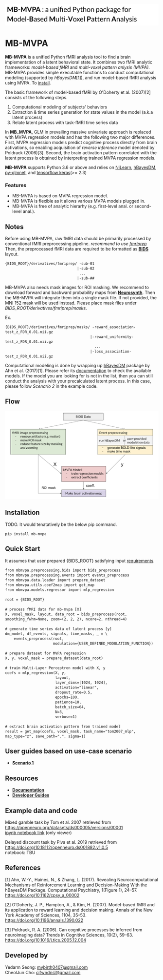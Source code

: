 <p align="center">
  <img src="https://github.com/CCS-Lab/project_model_based_fmri/blob/dev0/images/mbmvpa_logo.png" width="1000px">
</p>

# MB-MVPA 

**MB-MVPA** is a unified Python fMRI analysis tool to find a brain implementation of a latent behavioral state.
It combines two fMRI analytic frameworks: *model-based fMRI* and *multi-voxel pattern anlysis (MVPA)*. MB-MVPA provides simple executable functions to conduct 
computational modeling (supported by *hBayesDM*[1]), and run model-based fMRI analysis using MVPA. To [install](#Installation).

The basic framework of model-based fMRI by O'Doherty et al. (2007)[2] consists of the following steps.

1) Computational modeling of subjects' behaviors
2) Extraction & time series generation for state values in the model (a.k.a latent process)
3) Relate latent process with task-fMRI time series data

In **MB_MVPA**, GLM in prevailing  massive univariate approach is replaced with MVPA regression models and has the following two major differences. First, MVPA regression models predict cognitive process directly from brain activations, so enabling acquisition of *reverse inference* model denoted by Poldrack (2006)[3]. Second, the brain activation pattern correlated with the latent process is obtained by interpreting trained MVPA regression models.

**MB-MVPA** supports Python 3.6 or above and relies on [NiLearn](https://github.com/nilearn/nilearn), [hBayesDM](https://github.com/CCS-Lab/hBayesDM/tree/develop/Python), [py-glmnet](https://github.com/civisanalytics/python-glmnet), and [tensorflow keras](https://www.tensorflow.org/api_docs/python/tf/keras?hl=ko)(>= 2.3)

### Features

- MB-MVPA is based on MVPA regression model.
- MB-MVPA is flexible as it allows various MVPA models plugged in.
- MB-MVPA is free of analytic hierarhy (e.g. first-level anal. or second-level anal.).

## Notes

Before using MB-MVPA, raw fMRI data should be primarily processed by conventional fMRI preprocessing pipeline. *recommend to use* [*fmriprep*](https://fmriprep.org/en/stable/) Then, the preprocessed fMRI data are required to be formatted as [**BIDS**](https://bids-specification.readthedocs.io/en/stable/) layout.

```
{BIDS_ROOT}/derivatives/fmriprep/ -sub-01
                                 |-sub-02
                                  ...
                                 |-sub-##
```

MB-MVPA also needs mask images for ROI masking. We recommend to download forward and backward probability maps from [**Neurosynth**](https://neurosynth.org/). Then the MB-MVPA will integrate them into a single mask file. If not provided, the MNI 152 mask will be used instead. Please place mask files under *BIDS_ROOT/derivatives/fmriprep/masks*.

Ex.

```
{BIDS_ROOT}/derivatives/fmriprep/masks/ -reward_association-test_z_FDR_0.01.nii.gz
                                       |-reward_uniformity-test_z_FDR_0.01.nii.gz
                                         ...
                                       |-loss_association-test_z_FDR_0.01.nii.gz
```

Computational modeling is done by wrapping up [hBayesDM](https://github.com/CCS-Lab/hBayesDM/tree/develop/Python) package by Ahn et al. (2017)[1]. Please refer its [documentation](https://hbayesdm.readthedocs.io/en/v1.0.1/models.html) to check the available models. If the model you are looking for is not in the list, then you can still conduct the analysis with your precalculated latent process. In this case, please follow *Scenario 2* in the example code. 

## Flow

<p align="center">
  <img src="https://github.com/CCS-Lab/project_model_based_fmri/blob/dev0/images/pipeline_fig.png" >
</p>
  
## Installation

TODO. It would tenatatively be the below pip command.

```
pip install mb-mvpa
```

## Quick Start 

It assumes that user prepared {BIDS_ROOT} satisfying input [requirements](#Notes).

```
from mbmvpa.preprocessing.bids import bids_preprocess
from mbmvpa.preprocessing.events import events_preprocess
from mbmvpa.data.loader import prepare_dataset
from mbmvpa.utils.coef2map import get_map
from mbmvpa.models.regressor import mlp_regression

root = {BIDS_ROOT}

# process fMRI data for mb-mvpa [X]
X, voxel_mask, layout, data_root = bids_preprocess(root, smoothing_fwhm=None, zoom=(2, 2, 2), ncore=2, nthread=4)

# generate time series data of latent process [y]
dm_model, df_events, signals, time_masks, _ = \
    events_preprocess(root,
                      modulation={USER_DEFINED_MODULATION_FUNCTION})

# prepare dataset for MVPA regression
X, y, voxel_mask = prepare_dataset(data_root)

# train Multi-Layer Perceptron model with X, y
coefs = mlp_regression(X, y,
                       layout,
                       layer_dims=[1024, 1024],
                       activation="linear",
                       dropout_rate=0.5,
                       epochs=100,
                       patience=10,
                       batch_size=64,
                       N=3,
                       verbose=1)

# extract brain activation pattern from trained model
result = get_map(coefs, voxel_mask, task_name="tom2007_mlp", map_type="z", save_path=".", sigma=1)
```

## User guides based on use-case scenario

- [**Scenario 1**](TODO) 

## Resources
- [**Documentation**](TODO) 
- [**Developer Guides**](https://github.com/CCS-Lab/project_model_based_fmri/blob/dev0/docs/source/dev-guide.rst)

## Example data and code

Mixed gamble task by Tom et al. 2007 retrieved from https://openneuro.org/datasets/ds000005/versions/00001<br>
[ipynb notebook link](https://nbviewer.jupyter.org/gist/mybirth0407/58c2f854a8b8790acfb525abedd92571#file-tom_mvpa_model_based_fmri-ipynb) (only viewer)

Delayed discount task by Piva et al. 2019 retrieved from https://doi.org/10.18112/openneuro.ds001882.v1.0.5<br>
notebook: TBU

## References
[1] Ahn, W.-Y., Haines, N., & Zhang, L. (2017). Revealing Neurocomputational Mechanisms of Reinforcement Learning and Decision-Making With the hBayesDM Package. Computational Psychiatry, 1(Figure 1), 24–57. https://doi.org/10.1162/cpsy_a_00002

[2] O’Doherty, J. P., Hampton, A., & Kim, H. (2007). Model-based fMRI and its application to reward learning and decision making. Annals of the New York Academy of Sciences, 1104, 35–53. https://doi.org/10.1196/annals.1390.022

[3] Poldrack, R. A. (2006). Can cognitive processes be inferred from neuroimaging data? Trends in Cognitive Sciences, 10(2), 59–63. https://doi.org/10.1016/j.tics.2005.12.004

## Developed by
Yedarm Seong: mybirth0407@gmail.com<br>
CheolJun Cho: cjfwndnsl@gmail.com<br>
